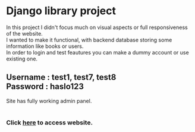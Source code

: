 # Django library project

In this project I didn't focus much on visual aspects or full responsiveness of the website.
<br>
I wanted to make it functional, with backend database storing some information like books or users.<br>
In order to login and test feautures you can make a dummy account or use existing one.

## **Username** : test1, test7, test8 <br> **Password** : haslo123


Site has fully working admin panel. <br>
<br>
### Click **[here]** to access website.

[here]: http://filipgieraga.pythonanywhere.com/
